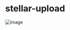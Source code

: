 # stellar-upload

![image](https://github.com/JustJordanT/stellar-upload/assets/38886930/f556cae3-2fb2-4dcd-854a-f1e26e46db44)

